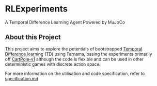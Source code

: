
# RLExperiments
A Temporal Difference Learning Agent Powered by MuJoCo

## About this Project
This project aims to explore the potentials of bootstrapped [Temporal Difference learning](https://en.wikipedia.org/wiki/Temporal_difference_learning) (TD) using Farnama, basing the experiments primarily off [CartPole-v1](https://gymnasium.farama.org/environments/classic_control/cart_pole/) although the code is flexible and can be used in other deterministic games with discrete action space.

For more information on the utilisation and code specification, refer to [specification.md](https://github.com/andreaslam/RLExperiments/blob/main/specification.md)